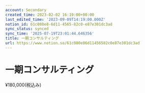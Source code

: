 ```yaml
---
account: Secondary
created_time: 2023-02-02 16:19:00+00:00
last_edited_time: '2023-09-09T14:19:00.000Z'
notion_id: 61c080e8-6d11-4565-82c0-e87e301dc3ad
sync_status: synced
sync_time: '2025-07-19T23:01:44.646356'
title: 一期コンサルティング
url: https://www.notion.so/61c080e86d11456582c0e87e301dc3ad
---
```


# 一期コンサルティング

¥180,000(税込み)
